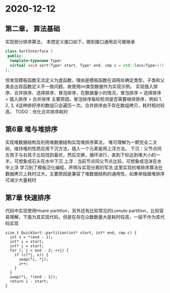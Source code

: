 # 2020-12-12

## 第二章， 算法基础

实现部分排序算法， 本想定义接口如下，做到接口通用且可被继承

```c++
class SortInterface {
 public:
  template<typename Type>
  virtual void sort(Type* start, Type* end, cmp c = std::less<Type>()) = 0;
};
```

但发现模板函数无法定义为虚函数，理由是模板函数在调用处确定类型，子类和父类会出现函数定义不一致问题。故使用int类型数据作为实现示例。
实现插入排序、合并排序、选择排序、冒泡排序，在数据量小的情况，冒泡排序 > 选择排序 > 插入排序 > 合并排序
主要原因，冒泡排序每轮检测是否需要继续排序，例如 1, 2, 3, 4这种排好序的数组只会遍历一次。合并排序由于存在数组拷贝，耗时相对较高，
TODO：优化合并排序耗时


## 第6章 堆与堆排序

实现堆数据结构及利用堆数据结构实现堆排序算法，
堆可理解为一颗完全二叉树，维持堆的性质应用下沉方法，插入一个元素是用上浮方法。
下沉：父节点同左孩子与右孩子比较找到最优，然后交换，循环进行，直到下标达到堆大小的一半，可想象成石头在水中下沉
上浮：当前节点同父节点比较，可想象成泡沫在水中上浮
学习到了模板泛化编程，声明与实现分离的写法
这里实现的堆排序算法在数据拷贝上耗时过大，主要原因是兼容了堆数据结构的通用性，如果单独做堆排序可减少大量耗时

## 第7章 快速排序

代码中实现使用Hoare partition，另外还有比较常见的Lomuto partition，比较容易理解，下面为其实现代码，但是在存在众数数量大是耗时较高，一般不作为库代码实现
```
size_t QuickSort::partition(int* start, int* end, cmp c) {
  int x = *(end - 1);
  int* i = start;
  int* j = start;
  for (; j < end - 2; ++j) {
    if (c(*j, x)) {
      swap(*i, *j);
      i++;
    }
  }
  swap(*i, *(end - 1));
  return i - start;
}
```